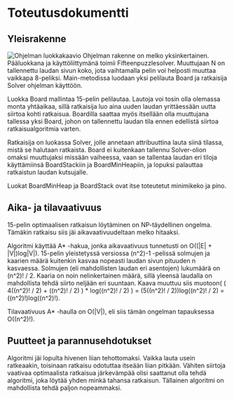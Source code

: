 # Toteutusdokumentti

## Yleisrakenne
![Ohjelman luokkakaavio](https://yuml.me/3a85a961.png)
Ohjelman rakenne on melko yksinkertainen. Pääluokkana ja käyttöliittymänä toimii Fifteenpuzzlesolver. Muuttujaan N on tallennettu laudan sivun koko, jota vaihtamalla pelin voi helposti muuttaa vaikkapa 8-peliksi. Main-metodissa luodaan yksi pelilauta Board ja ratkaisija Solver ohjelman käyttöön.

Luokka Board mallintaa 15-pelin pelilautaa. Lautoja voi tosin olla olemassa monta yhtäaikaa, sillä ratkaisija luo aina uuden laudan yrittäessään uutta siirtoa kohti ratkaisua. Boardilla saattaa myös itsellään olla muuttujana tallessa yksi Board, johon on tallennettu laudan tila ennen edellistä siirtoa ratkaisualgoritmia varten.

Ratkaisija on luokassa Solver, jolle annetaan attribuuttina lauta siinä tilassa, mistä se halutaan ratkaista. Board ei kuitenkaan tallennu Solver-olion omaksi muuttujaksi missään vaiheessa, vaan se tallentaa laudan eri tiloja käyttämiinsä BoardStackiin ja BoardMinHeapiin, ja lopuksi palauttaa ratkaistun laudan kutsujalle.

Luokat BoardMinHeap ja BoardStack ovat itse toteutetut minimikeko ja pino.

## Aika- ja tilavaativuus
15-pelin optimaalisen ratkaisun löytäminen on NP-täydellinen ongelma. Tämäkin ratkaisu siis jäi aikavaativuudeltaan melko hitaaksi.

Algoritmi käyttää A* -hakua, jonka aikavaativuus tunnetusti on O((|E| + |V|)log|V|). 15-pelin yleistetyssä versiossa (n^2)-1 -pelissä solmujen ja kaarien määrä kuitenkin kasvaa nopeasti laudan sivun pituuden n kasvaessa. Solmujen (eli mahdollisten laudan eri asentojen) lukumäärä on (n^2)! / 2. Kaaria on noin nelinkertainen määrä, sillä yleensä laudalla on mahdollista tehdä siirto neljään eri suuntaan. Kaava muuttuu siis muotoon( ( 4((n^2)! / 2) + ((n^2)! / 2) ) * log((n^2)! / 2) ) = (5((n^2)! / 2))log((n^2)! / 2) = ((n^2)!)log((n^2)!).

Tilavaativuus A* -haulla on O(|V|), eli siis tämän ongelman tapauksessa O((n^2)!).

## Puutteet ja parannusehdotukset
Algoritmi jäi lopulta hivenen liian tehottomaksi. Vaikka lauta usein ratkeaakin, toisinaan ratkaisu odotuttaa itseään liian pitkään. Vähiten siirtoja vaativaa optimaalista ratkaisua järkevämpää olisi saattanut olla tehdä algoritmi, joka löytää yhden minkä tahansa ratkaisun. Tällainen algoritmi on mahdollista tehdä paljon nopeammaksi.
